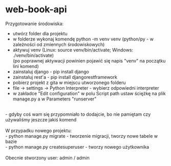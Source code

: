 # web-book-api

Przygotowanie środowiska:
- utwórz folder dla projektu
- w folderze wykonaj komendę python -m venv venv (python/py - w zależności od zmiennych środowiskowych)
- aktywuj venv (Linux: source venv/bin/activate; Windows: ./venv/bin/activate) <br>
  (po poprawnej aktywacji powinien pojawić się napis "venv" na początku lini komend)
- zainstaluj django - pip install django
- zainstaluj rest'a - pip install djangorestframework
- pobierz projekt z gita w miejscu utworzonego folderu
- file -> settings -> Python Interpreter - wybierz odpowiedni interpreter
- w zakładce "Edit configuration" w polu Script path ustaw ściężkę na plik manage.py a w Parameters "runserver"
<br>
- gdyby coś wam się przypomniało to dodajcie, bo nie pamiętam czy używaliśmy jeszcze jakiś komend
<br>
<br>
W przypadku nowego projektu: <br>
- python manage.py migrate - tworzenie migracji, tworzy nowe tabele w bazie<br>
- python manage.py createsuperuser - tworzy nowego użytkownika
<br>
<br>
Obecnie stworzony user: admin / admin
